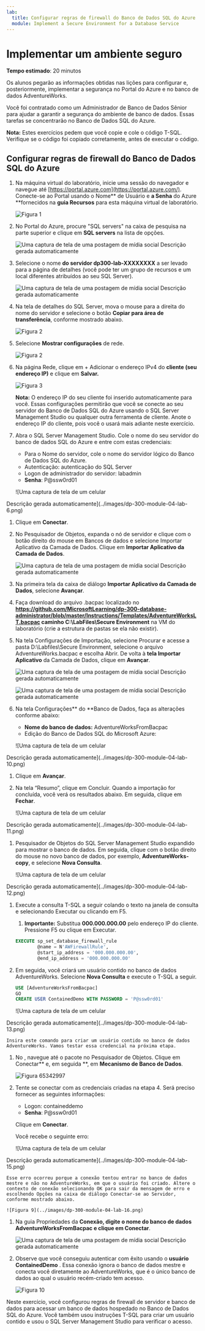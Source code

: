 ```yaml
---
lab:
  title: Configurar regras de firewall do Banco de Dados SQL do Azure
  module: Implement a Secure Environment for a Database Service
---
```


# Implementar um ambiente seguro

**Tempo estimado**: 20 minutos

Os alunos pegarão as informações obtidas nas lições para configurar e, posteriormente, implementar a segurança no Portal do Azure e no banco de dados AdventureWorks.

Você foi contratado como um Administrador de Banco de Dados Sênior para ajudar a garantir a segurança do ambiente de banco de dados. Essas tarefas se concentrarão no Banco de Dados SQL do Azure.

**Nota:** Estes exercícios pedem que você copie e cole o código T-SQL. Verifique se o código foi copiado corretamente, antes de executar o código.

## Configurar regras de firewall do Banco de Dados SQL do Azure

1. Na máquina virtual do laboratório, inicie uma sessão do navegador e navegue até [https://portal.azure.com](https://portal.azure.com/). Conecte-se ao Portal usando o Nome** de Usuário e **a Senha** do Azure **fornecidos na **guia Recursos** para esta máquina virtual de laboratório.

    ![Figura 1](../images/dp-300-module-01-lab-01.png)

1. No Portal do Azure, procure "SQL servers" na caixa de pesquisa na parte superior e clique em **SQL servers** na lista de opções.

    ![Uma captura de tela de uma postagem de mídia social Descrição gerada automaticamente](../images/dp-300-module-04-lab-1.png)

1. Selecione o nome **do servidor dp300-lab-XXXXXXXX** a ser levado para a página de detalhes (você pode ter um grupo de recursos e um local diferentes atribuídos ao seu SQL Server).

    ![Uma captura de tela de uma postagem de mídia social Descrição gerada automaticamente](../images/dp-300-module-04-lab-2.png)

1. Na tela de detalhes do SQL Server, mova o mouse para a direita do nome do servidor e selecione o botão **Copiar para área de transferência**, conforme mostrado abaixo.

    ![Figura 2](../images/dp-300-module-04-lab-3.png)

1. Selecione **Mostrar configurações** de rede.

    ![Figura 2](../images/dp-300-module-04-lab-4.png)

1. Na página Rede, clique em + Adicionar o endereço IPv4 do **cliente (seu endereço IP)** e clique em ****Salvar**.**

    ![Figura 3](../images/dp-300-module-04-lab-5.png)

    **Nota:** O endereço IP do seu cliente foi inserido automaticamente para você. Essas configurações permitirão que você se conecte ao seu servidor do Banco de Dados SQL do Azure usando o SQL Server Management Studio ou qualquer outra ferramenta de cliente. Anote o endereço IP do cliente, pois você o usará mais adiante neste exercício.

1. Abra o SQL Server Management Studio. Cole o nome do seu servidor do banco de dados SQL do Azure e entre com estas credenciais:

    - Para o Nome do servidor, cole o nome do servidor lógico do Banco de Dados SQL do Azure.
    - Autenticação: autenticação do SQL Server
    - Logon de administrador do servidor: labadmin
    - **Senha**: P@ssw0rd01

    ![Uma captura de tela de um celular

Descrição gerada automaticamente](../images/dp-300-module-04-lab-6.png)

1. Clique em **Conectar**.

1. No Pesquisador de Objetos, expanda o nó de servidor e clique com o botão direito do mouse em Bancos de dados e selecione Importar Aplicativo da Camada de Dados. Clique em **Importar Aplicativo da Camada de Dados**.

    ![Uma captura de tela de uma postagem de mídia social Descrição gerada automaticamente](../images/dp-300-module-04-lab-7.png)

1. Na primeira tela da caixa de diálogo **Importar Aplicativo da Camada de Dados**, selecione **Avançar**.

1. Faça download do arquivo .bacpac localizado no ****https://github.com/MicrosoftLearning/dp-300-database-administrator/blob/master/Instructions/Templates/AdventureWorksLT.bacpac** caminho C:\LabFiles\Secure Environment** na VM do laboratório (crie a estrutura de pastas se ela não existir).

1. Na tela Configurações de Importação, selecione Procurar e acesse a pasta D:\Labfiles\Secure Environment, selecione o arquivo AdventureWorks.bacpac e escolha Abrir. De volta à **tela Importar Aplicativo** da Camada de Dados, clique em **Avançar**.

    ![Uma captura de tela de uma postagem de mídia social Descrição gerada automaticamente](../images/dp-300-module-04-lab-8.png)

    ![Uma captura de tela de uma postagem de mídia social Descrição gerada automaticamente](../images/dp-300-module-04-lab-9.png)

1. Na tela Configurações** do **Banco de Dados, faça as alterações conforme abaixo:

    - **Nome do banco de dados:** AdventureWorksFromBacpac
    - Edição do Banco de Dados SQL do Microsoft Azure:

    ![Uma captura de tela de um celular

Descrição gerada automaticamente](../images/dp-300-module-04-lab-10.png)

1. Clique em **Avançar**.

1. Na tela “Resumo”, clique em Concluir. Quando a importação for concluída, você verá os resultados abaixo. Em seguida, clique em **Fechar**.

    ![Uma captura de tela de um celular

Descrição gerada automaticamente](../images/dp-300-module-04-lab-11.png)

1. Pesquisador de Objetos do SQL Server Management Studio expandido para mostrar o banco de dados. Em seguida, clique com o botão direito do mouse no novo banco de dados, por exemplo, **AdventureWorks-copy**, e selecione **Nova Consulta**.

    ![Uma captura de tela de um celular

Descrição gerada automaticamente](../images/dp-300-module-04-lab-12.png)

1. Execute a consulta T-SQL a seguir colando o texto na janela de consulta e selecionando Executar ou clicando em F5.
    1. **Importante:** Substitua **000.000.000.00** pelo endereço IP do cliente. Pressione F5 ou clique em Executar.

    ```sql
    EXECUTE sp_set_database_firewall_rule 
            @name = N'AWFirewallRule',
            @start_ip_address = '000.000.000.00', 
            @end_ip_address = '000.000.000.00'
    ```

1. Em seguida, você criará um usuário contido no banco de dados AdventureWorks. Selecione **Nova Consulta** e execute o T-SQL a seguir.

    ```sql
    USE [AdventureWorksFromBacpac]
    GO
    CREATE USER ContainedDemo WITH PASSWORD = 'P@ssw0rd01'
    ```

    ![Uma captura de tela de um celular

Descrição gerada automaticamente](../images/dp-300-module-04-lab-13.png)

    Insira este comando para criar um usuário contido no banco de dados AdventureWorks. Vamos testar essa credencial na próxima etapa.

1. No , navegue até o pacote no Pesquisador de Objetos. Clique em Conectar** e, em seguida **, em **Mecanismo de Banco de Dados**.

    ![Figura 65342997](../images/dp-300-module-04-lab-14.png)

1. Tente se conectar com as credenciais criadas na etapa 4. Será preciso fornecer as seguintes informações:

    - Logon: containeddemo
    - **Senha**: P@ssw0rd01

     Clique em **Conectar**.

     Você recebe o seguinte erro:

    ![Uma captura de tela de um celular

Descrição gerada automaticamente](../images/dp-300-module-04-lab-15.png)

    Esse erro ocorreu porque a conexão tentou entrar no banco de dados mestre e não no AdventureWorks, em que o usuário foi criado. Altere o contexto de conexão selecionando OK para sair da mensagem de erro e escolhendo Opções na caixa de diálogo Conectar-se ao Servidor, conforme mostrado abaixo.

    ![Figura 9](../images/dp-300-module-04-lab-16.png)

1. Na guia Propriedades da **Conexão, digite o nome **do banco de dados AdventureWorksFromBacpac** e clique em **Conectar****.

    ![Uma captura de tela de uma postagem de mídia social Descrição gerada automaticamente](../images/dp-300-module-04-lab-17.png)

1. Observe que você conseguiu autenticar com êxito usando o **usuário ContainedDemo** . Essa conexão ignora o banco de dados mestre e conecta você diretamente ao AdventureWorks, que é o único banco de dados ao qual o usuário recém-criado tem acesso.

    ![Figura 10](../images/dp-300-module-04-lab-18.png)

Neste exercício, você configurou regras de firewall de servidor e banco de dados para acessar um banco de dados hospedado no Banco de Dados SQL do Azure. Você também usou instruções T-SQL para criar um usuário contido e usou o SQL Server Management Studio para verificar o acesso.
